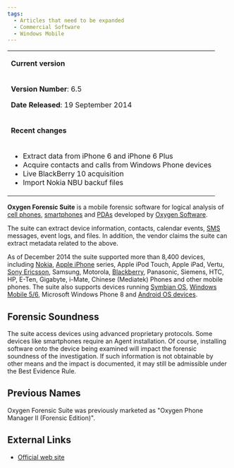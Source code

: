 ```yaml
---
tags:
  - Articles that need to be expanded
  - Commercial Software
  - Windows Mobile
---
```

<table>
<tbody>
<tr class="odd">
<td><p><strong>Current version</strong></p></td>
</tr>
<tr class="even">
<td><p><strong>Version Number</strong>: 6.5</p>
<p><strong>Date Released</strong>: 19 September 2014</p></td>
</tr>
<tr class="odd">
<td><p><strong>Recent changes</strong></p></td>
</tr>
<tr class="even">
<td><ul>
<li>Extract data from iPhone 6 and iPhone 6 Plus</li>
<li>Acquire contacts and calls from Windows Phone devices</li>
<li>Live BlackBerry 10 acquisition</li>
<li>Import Nokia NBU backuf files</li>
</ul></td>
</tr>
</tbody>
</table>

**Oxygen Forensic Suite** is a mobile forensic software for logical analysis of
[cell phones](cell_phones.md), [smartphones](smartphones.md) and
[PDAs](pdas.md) developed by [Oxygen Software](oxygen_software.md).

The suite can extract device information, contacts, calendar events,
[SMS](sms.md) messages, event logs, and files. In addition, the vendor claims
the suite can extract metadata related to the above.

As of December 2014 the suite supported more than 8,400 devices, including
[Nokia](nokia.md), [Apple iPhone](apple_iphone.md) series, Apple iPod Touch,
Apple iPad, Vertu, [Sony Ericsson](sony_ericsson.md), Samsung, Motorola,
[Blackberry](blackberry.md), Panasonic, Siemens, HTC, HP, E-Ten, Gigabyte,
i-Mate, Chinese (Mediatek) Phones and other mobile phones. The suite also
supports devices running [Symbian OS](symbian.md), [Windows Mobile
5/6](microsoft_windows_mobile.md), Microsoft Windows Phone 8 and [Android OS
devices](android.md).

## Forensic Soundness

The suite access devices using advanced proprietary protocols. Some devices
like smartphones require an Agent installation. Of course, installing software
onto the device being examined will impact the forensic soundness of the
investigation. If such information is not obtainable by other means and the
impact is documented, it may still be admissible under the Best Evidence Rule.

## Previous Names

Oxygen Forensic Suite was previously marketed as "Oxygen Phone Manager II
(Forensic Edition)".

## External Links

* [Official web site](http://www.oxygen-forensic.com/)
